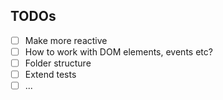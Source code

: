 ## TODOs

- [ ] Make more reactive
- [ ] How to work with DOM elements, events etc?
- [ ] Folder structure
- [ ] Extend tests
- [ ] ...
